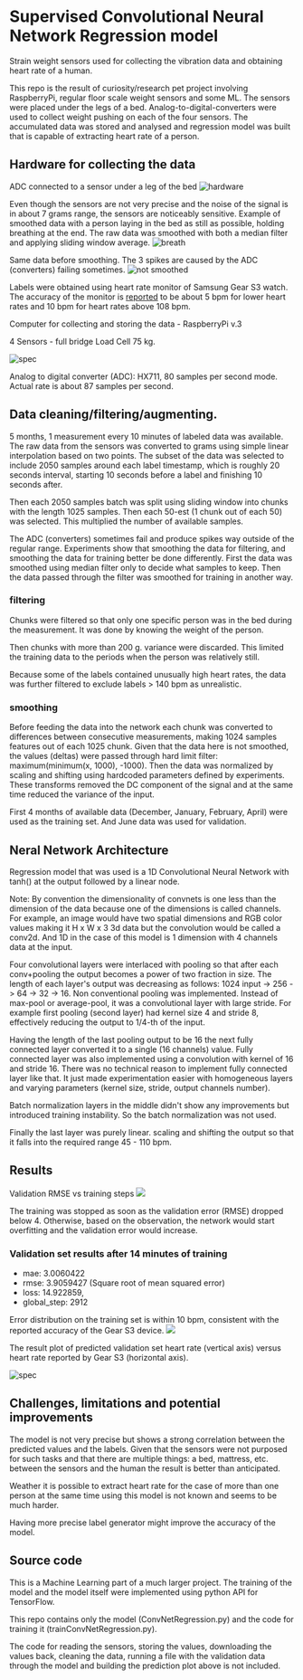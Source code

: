 # Supervised Convolutional Neural Network Regression model

Strain weight sensors used for collecting the vibration data and obtaining heart rate of a human.

This repo is the result of curiosity/research pet project involving RaspberryPi, regular floor scale weight sensors and some ML. The sensors were placed under the legs of a bed. Analog-to-digital-converters were used to collect weight pushing on each of the four sensors. The accumulated data was stored and analysed and regression model was built that is capable of extracting heart rate of a person.

## Hardware for collecting the data

ADC connected to a sensor under a leg of the bed
![hardware](SensorAndADC.jpg)

Even though the sensors are not very precise and the noise of the signal is in about 7 grams range, the sensors are noticeably sensitive. Example of smoothed data with a person laying in the bed as still as possible, holding breathing at the end. The raw data was smoothed with both a median filter and applying sliding window average.
![breath](Breathe.png)

Same data before smoothing. The 3 spikes are caused by the ADC (converters) failing sometimes.
![not smoothed](RawData.png)

Labels were obtained using heart rate monitor of Samsung Gear S3 watch. The accuracy of the monitor is [reported](https://www.hrsonline.org/new-study-show-popular-smart-watches-accurately-measure-rapid-heart-beat) to be about 5 bpm for lower heart rates and 10 bpm for heart rates above 108 bpm.

Computer for collecting and storing the data - RaspberryPi v.3

4 Sensors - full bridge Load Cell 75 kg.

![spec](sensorSpecs.jpg)

Analog to digital converter (ADC): HX711, 80 samples per second mode. Actual rate is about 87 samples per second.

## Data cleaning/filtering/augmenting.

5 months, 1 measurement every 10 minutes of labeled data was available. The raw data from the sensors was converted to grams using simple linear interpolation based on two points. The subset of the data was selected to include 2050 samples around each label timestamp, which is roughly 20 seconds interval, starting 10 seconds before a label and finishing 10 seconds after.

Then each 2050 samples batch was split using sliding window into chunks with the length 1025 samples. Then each 50-est (1 chunk out of each 50) was selected. This multiplied the number of available samples.

The ADC (converters) sometimes fail and produce spikes way outside of the regular range. Experiments show that smoothing the data for filtering, and smoothing the data for training better be done differently. First the data was smoothed using median filter only to decide what samples to keep. Then the data passed through the filter was smoothed for training in another way.

### filtering

Chunks were filtered so that only one specific person was in the bed during the measurement. It was done by knowing the weight of the person. 

Then chunks with more than 200 g. variance were discarded. This limited the training data to the periods when the person was relatively still.

Because some of the labels contained unusually high heart rates, the data was further filtered to exclude labels > 140 bpm as unrealistic.

### smoothing

Before feeding the data into the network each chunk was converted to differences between consecutive measurements, making 1024 samples features out of each 1025 chunk. Given that the data here is not smoothed, the values (deltas) were passed through hard limit filter: maximum(minimum(x, 1000), -1000). Then the data was normalized by scaling and shifting using hardcoded parameters defined by experiments. These transforms removed the DC component of the signal and at the same time reduced the variance of the input.

First 4 months of available data (December, January, February, April) were used as the training set. And June data was used for validation.

## Neral Network Architecture

Regression model that was used is a 1D Convolutional Neural Network with tanh() at the output followed by a linear node.

Note: By convention the dimensionality of convnets is one less than the dimension of the data because one of the dimensions is called channels. For example, an image would have two spatial dimensions and RGB color values making it H x W x 3 3d data but the convolution would be called a conv2d. And 1D in the case of this model is 1 dimension with 4 channels data at the input.

Four convolutional layers were interlaced with pooling so that after each conv+pooling the output becomes a power of two fraction in size. The length of each layer's output was decreasing as follows: 1024 input -> 256 -> 64 -> 32 -> 16. Non conventional pooling was implemented. Instead of max-pool or average-pool, it was a convolutional layer with large stride. For example first pooling (second layer) had kernel size 4 and stride 8, effectively reducing the output to 1/4-th of the input.

Having the length of the last pooling output to be 16 the next fully connected layer converted it to a single (16 channels) value. Fully connected layer was also implemented using a convolution with kernel of 16 and stride 16. There was no technical reason to implement fully connected layer like that. It just made experimentation easier with homogeneous layers and varying parameters (kernel size, stride, output channels number).

Batch normalization layers in the middle didn't show any improvements but introduced training instability. So the batch normalization was not used.

Finally the last layer was purely linear. scaling and shifting the output so that it falls into the required range 45 - 110 bpm.

## Results

Validation RMSE vs training steps
![](ValidationError.png)

The training was stopped as soon as the validation error (RMSE) dropped below 4. Otherwise, based on the observation, the network would start overfitting and the validation error would increase.

### Validation set results after 14 minutes of training
- mae: 3.0060422
- rmse: 3.9059427 (Square root of mean squared error)
- loss: 14.922859, 
- global_step: 2912

Error distribution on the training set is within 10 bpm, consistent with the reported accuracy of the Gear S3 device.
![](TrainingError.png)

The result plot of predicted validation set heart rate (vertical axis) versus heart rate reported by Gear S3 (horizontal axis).

![spec](HR.png)

## Challenges, limitations and potential improvements

The model is not very precise but shows a strong correlation between the predicted values and the labels. Given that the sensors were not purposed for such tasks and that there are multiple things: a bed, mattress, etc. between the sensors and the human the result is better than anticipated.

Weather it is possible to extract heart rate for the case of more than one person at the same time using this model is not known and seems to be much harder.

Having more precise label generator might improve the accuracy of the model.

## Source code

This is a Machine Learning part of a much larger project. The training of the model and the model itself were implemented using python API for TensorFlow.

This repo contains only the model (ConvNetRegression.py) and the code for training it (trainConvNetRegression.py).

The code for reading the sensors, storing the values, downloading the values back, cleaning the data, running a file with the validation data through the model and building the prediction plot above is not included.